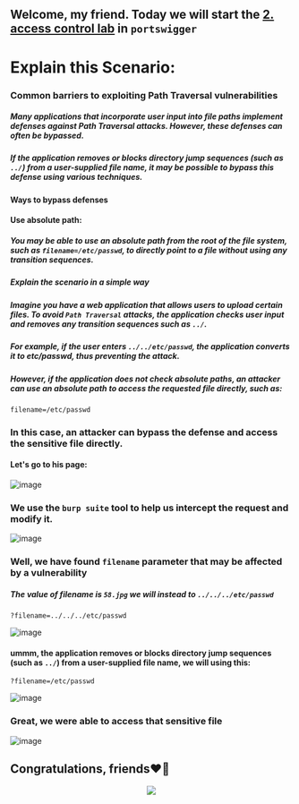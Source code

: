 ## Welcome, my friend. Today we will start the [2. access control lab](https://portswigger.net/web-security/file-path-traversal/lab-absolute-path-bypass) in ```portswigger```

# Explain this Scenario:


### Common barriers to exploiting Path Traversal vulnerabilities

##### Many applications that incorporate user input into file paths implement defenses against Path Traversal attacks. However, these defenses can often be bypassed.

##### If the application removes or blocks directory jump sequences (such as ```../```) from a user-supplied file name, it may be possible to bypass this defense using various techniques.


#### Ways to bypass defenses

#### Use absolute path:
##### You may be able to use an absolute path from the root of the file system, such as ```filename=/etc/passwd```, to directly point to a file without using any transition sequences.

##### Explain the scenario in a simple way

##### Imagine you have a web application that allows users to upload certain files. To avoid ```Path Traversal``` attacks, the application checks user input and removes any transition sequences such as ```../```.

##### For example, if the user enters ```../../etc/passwd```, the application converts it to etc/passwd, thus preventing the attack.

##### However, if the application does not check absolute paths, an attacker can use an absolute path to access the requested file directly, such as:

```
filename=/etc/passwd
```

### In this case, an attacker can bypass the defense and access the sensitive file directly.

#### Let's go to his page:

![image](https://github.com/user-attachments/assets/a3730923-404b-4920-9787-e844c4a228bc)


### We use the ```burp suite``` tool to help us intercept the request and modify it.



![image](https://github.com/user-attachments/assets/94811ada-8fee-4e36-9334-cce8a0197b72)



### Well, we have found ```filename``` parameter that may be affected by a vulnerability


##### The value of filename is ```58.jpg``` we will instead to ```../../../etc/passwd```

```
?filename=../../../etc/passwd
```

![image](https://github.com/user-attachments/assets/1c415d1c-a497-4849-b591-28210034048d)


#### ummm, the application removes or blocks directory jump sequences (such as ```../```) from a user-supplied file name, we will using this:

```
?filename=/etc/passwd
```

![image](https://github.com/user-attachments/assets/50ddd5a1-c82b-4031-bd38-857dc28969aa)

### Great, we were able to access that sensitive file


![image](https://github.com/user-attachments/assets/ad487062-b267-4062-9be1-2276325d0977)


## Congratulations, friends❤️‍🔥


<p align="center">
<img src="https://github.com/user-attachments/assets/3a71f5e5-33e8-4a89-83c0-1179f9df22f5" >
</p>





















